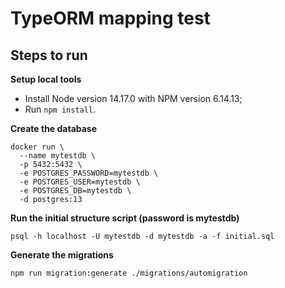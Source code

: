 # TypeORM mapping test

## Steps to run

**Setup local tools**
- Install Node version 14.17.0 with NPM version 6.14.13;
- Run `npm install`.

**Create the database**
```shell
docker run \
  --name mytestdb \
  -p 5432:5432 \
  -e POSTGRES_PASSWORD=mytestdb \
  -e POSTGRES_USER=mytestdb \
  -e POSTGRES_DB=mytestdb \
  -d postgres:13
```

**Run the initial structure script (password is mytestdb)**
```shell
psql -h localhost -U mytestdb -d mytestdb -a -f initial.sql
```

**Generate the migrations**
```shell
npm run migration:generate ./migrations/automigration
```